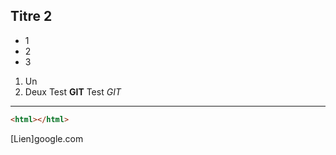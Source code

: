 

## Titre 2

+ 1
+ 2
+ 3
1. Un
2. Deux
Test **GIT**
Test *GIT*
___

```html
<html></html>
```

[Lien]google.com

